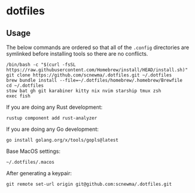 # dotfiles

## Usage

The below commands are ordered so that all of the `.config` directories are symlinked before installing tools so there are no conflicts.

```
/bin/bash -c "$(curl -fsSL https://raw.githubusercontent.com/Homebrew/install/HEAD/install.sh)"
git clone https://github.com/scnewma/.dotfiles.git ~/.dotfiles
brew bundle install --file=~/.dotfiles/homebrew/.homebrew/Brewfile
cd ~/.dotfiles
stow bat gh git karabiner kitty nix nvim starship tmux zsh
exec fish
```

If you are doing any Rust development:

```
rustup component add rust-analyzer
```

If you are doing any Go development:

```
go install golang.org/x/tools/gopls@latest
```

Base MacOS settings:

```
~/.dotfiles/.macos
```

After generating a keypair:

```
git remote set-url origin git@github.com:scnewma/.dotfiles.git
```
